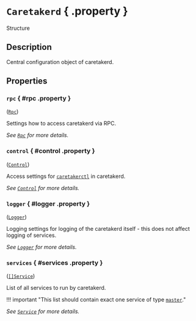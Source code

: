 # ``Caretakerd`` { .property }
Structure

## Description

Central configuration object of caretakerd.

## Properties

### ``rpc`` { #rpc .property }
([``Rpc``](Rpc))

Settings how to access caretakerd via RPC.

*See [``Rpc``](Rpc) for more details.*

### ``control`` { #control .property }
([``Control``](Control))

Access settings for [``caretakerctl``](../../executables/caretakerctl) in caretakerd.

*See [``Control``](Control) for more details.*

### ``logger`` { #logger .property }
([``Logger``](Logger))

Logging settings for logging of the caretakerd itself - this does not affect logging of services.

*See [``Logger``](Logger) for more details.*

### ``services`` { #services .property }
([``[]Service``](Service))

List of all services to run by caretakerd.

!!! important "This list should contain exact one service of type [``master``](ServiceType#master)."

*See [``Service``](Service) for more details.*
